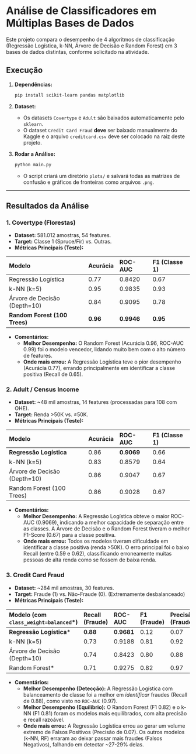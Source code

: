 # Análise de Classificadores em Múltiplas Bases de Dados

Este projeto compara o desempenho de 4 algoritmos de classificação (Regressão Logística, k-NN, Árvore de Decisão e Random Forest) em 3 bases de dados distintas, conforme solicitado na atividade.

## Execução

1.  **Dependências:**
    ```bash
    pip install scikit-learn pandas matplotlib
    ```

2.  **Dataset:**
    * Os datasets `Covertype` e `Adult` são baixados automaticamente pelo `sklearn`.
    * O dataset `Credit Card Fraud` **deve** ser baixado manualmente do Kaggle e o arquivo `creditcard.csv` deve ser colocado na raiz deste projeto.

3.  **Rodar a Análise:**
    ```bash
    python main.py
    ```
    * O script criará um diretório `plots/` e salvará todas as matrizes de confusão e gráficos de fronteiras como arquivos `.png`.

---

## Resultados da Análise

### 1. Covertype (Florestas)

* **Dataset:** 581.012 amostras, 54 features.
* **Target:** Classe 1 (Spruce/Fir) vs. Outras.
* **Métricas Principais (Teste):**

| Modelo | Acurácia | ROC-AUC | F1 (Classe 1) |
| :--- | :--- | :--- | :--- |
| Regressão Logística | 0.77 | 0.8420 | 0.67 |
| k-NN (k=5) | 0.95 | 0.9835 | 0.93 |
| Árvore de Decisão (Depth=10) | 0.84 | 0.9095 | 0.78 |
| **Random Forest (100 Trees)** | **0.96** | **0.9946** | **0.95** |

* **Comentários:**
    * **Melhor Desempenho:** O Random Forest (Acurácia 0.96, ROC-AUC 0.99) foi o modelo vencedor, lidando muito bem com o alto número de features.
    * **Onde mais errou:** A Regressão Logística teve o pior desempenho (Acurácia 0.77), errando principalmente em identificar a classe positiva (Recall de 0.65).

### 2. Adult / Census Income

* **Dataset:** ~48 mil amostras, 14 features (processadas para 108 com OHE).
* **Target:** Renda >50K vs. ≤50K.
* **Métricas Principais (Teste):**

| Modelo | Acurácia | ROC-AUC | F1 (Classe 1) |
| :--- | :--- | :--- | :--- |
| **Regressão Logística** | 0.86 | **0.9069** | 0.66 |
| k-NN (k=5) | 0.83 | 0.8579 | 0.64 |
| Árvore de Decisão (Depth=10) | 0.86 | 0.9047 | 0.67 |
| Random Forest (100 Trees) | 0.86 | 0.9028 | 0.67 |

* **Comentários:**
    * **Melhor Desempenho:** A Regressão Logística obteve o maior ROC-AUC (0.9069), indicando a melhor capacidade de separação entre as classes. A Árvore de Decisão e o Random Forest tiveram o melhor F1-Score (0.67) para a classe positiva.
    * **Onde mais errou:** Todos os modelos tiveram dificuldade em identificar a classe positiva (renda >50K). O erro principal foi o baixo Recall (entre 0.59 e 0.62), classificando erroneamente muitas pessoas de alta renda como se fossem de baixa renda.

### 3. Credit Card Fraud

* **Dataset:** ~284 mil amostras, 30 features.
* **Target:** Fraude (1) vs. Não-Fraude (0). (Extremamente desbalanceado)
* **Métricas Principais (Teste):**

| Modelo (com `class_weight=balanced`*) | Recall (Fraude) | ROC-AUC | F1 (Fraude) | Precisão (Fraude) |
| :--- | :--- | :--- | :--- | :--- |
| **Regressão Logística*** | **0.88** | **0.9681** | 0.12 | 0.07 |
| k-NN (k=5) | 0.73 | 0.9188 | 0.81 | 0.92 |
| Árvore de Decisão (Depth=10) | 0.74 | 0.8423 | 0.80 | 0.88 |
| Random Forest* | 0.71 | 0.9275 | 0.82 | 0.97 |

* **Comentários:**
    * **Melhor Desempenho (Detecção):** A Regressão Logística com balanceamento de classe foi a melhor em *identificar* fraudes (Recall de 0.88), como visto no `ROC-AUC` (0.97).
    * **Melhor Desempenho (Equilíbrio):** O Random Forest (F1 0.82) e o k-NN (F1 0.81) foram os modelos mais equilibrados, com alta precisão e recall razoável.
    * **Onde mais errou:** A Regressão Logística errou ao gerar um volume extremo de Falsos Positivos (Precisão de 0.07). Os outros modelos (k-NN, RF) erraram ao deixar passar mais fraudes (Falsos Negativos), falhando em detectar ~27-29% delas.
